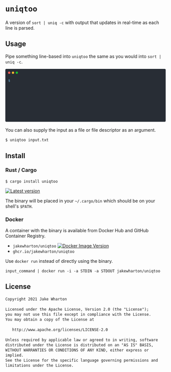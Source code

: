 # `uniqtoo`

A version of `sort | uniq -c` with output that updates in real-time as each line is parsed.


## Usage

Pipe something line-based into `uniqtoo` the same as you would into `sort | uniq -c`.

![An animated example of piping a command into uniqtoo](demo.svg)

You can also supply the input as a file or file descriptor as an argument.

```
$ uniqtoo input.txt
```

## Install

### Rust / Cargo

```
$ cargo install uniqtoo
```

[![Latest version](https://img.shields.io/crates/v/uniqtoo.svg)](https://crates.io/crates/uniqtoo)

The binary will be placed in your `~/.cargo/bin` which should be on your shell's `$PATH`.

### Docker

A container with the binary is available from Docker Hub and GitHub Container Registry.

 * `jakewharton/uniqtoo` [![Docker Image Version](https://img.shields.io/docker/v/jakewharton/uniqtoo)][hub]
 * `ghcr.io/jakewharton/uniqtoo`

[hub]: https://hub.docker.com/r/jakewharton/uniqtoo/

Use `docker run` instead of directly using the binary.

```
input_command | docker run -i -a STDIN -a STDOUT jakewharton/uniqtoo
```

## License

    Copyright 2021 Jake Wharton

    Licensed under the Apache License, Version 2.0 (the "License");
    you may not use this file except in compliance with the License.
    You may obtain a copy of the License at

       http://www.apache.org/licenses/LICENSE-2.0

    Unless required by applicable law or agreed to in writing, software
    distributed under the License is distributed on an "AS IS" BASIS,
    WITHOUT WARRANTIES OR CONDITIONS OF ANY KIND, either express or implied.
    See the License for the specific language governing permissions and
    limitations under the License.

